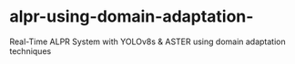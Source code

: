 # alpr-using-domain-adaptation-
Real-Time ALPR System with YOLOv8s &amp; ASTER using domain adaptation techniques 
